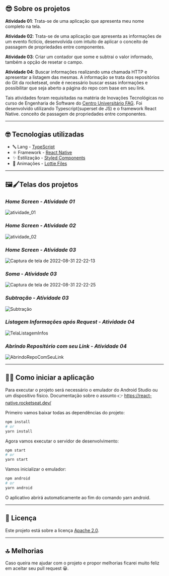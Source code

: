 ## 😎 Sobre os projetos

**Atividade 01**: Trata-se de uma aplicação que apresenta meu nome completo na tela.

**Atividade 02**: Trata-se de uma aplicação que apresenta as informações de um evento fictício, desenvolvida com intuito de aplicar o conceito de passagem de propriedades entre componentes.

**Atividade 03**: Criar um contador que some e subtrai o valor informado, também a opção de resetar o campo.

**Atividade 04**: Buscar informações realizando uma chamada HTTP e apresentar a listagem das mesmas. A informação se trata dos repositórios do Git da rocketseat, onde é necessário buscar essas informações e possibilitar que seja aberto a página do repo com base em seu link.

Tais atividades foram requisitadas na matéria de Inovações Tecnológicas no curso de Engenharia de Software do [Centro Universitário FAG](https://www.fag.edu.br/). Foi desenvolvido utilizando Typescript(superset de JS) e o framework React Native.  conceito de passagem de propriedades entre componentes.

---

## 🤓 Tecnologias utilizadas

* 🔤 Lang - [TypeScript](https://www.typescriptlang.org/)
* ⚛️ Framework - [React Native](https://reactnative.dev/)
* ✨ Estilização - [Styled Components](https://styled-components.com/)
* 🤯 Animações - [Lottie Files](https://lottiefiles.com/)

---

## 🖼🖌Telas dos projetos

###  *Home Screen - Atividade 01*
![atividade_01](https://user-images.githubusercontent.com/61207420/184187878-eee97f55-cceb-45d5-ac01-f9b2be44aa7d.gif)

###  *Home Screen - Atividade 02*
![atividade_02](https://user-images.githubusercontent.com/61207420/185266475-b9034deb-1c03-441d-b659-28a2f9a04e01.png)

###  *Home Screen - Atividade 03*
![Captura de tela de 2022-08-31 22-22-13](https://user-images.githubusercontent.com/61207420/187813659-f4c4bde5-952b-4c95-a223-9b70961ad67f.png)

###  *Soma - Atividade 03*
![Captura de tela de 2022-08-31 22-22-25](https://user-images.githubusercontent.com/61207420/187813654-38347026-48b7-45e5-9ab7-780fa5172bfc.png)

###  *Subtração - Atividade 03*
![Subtração](https://user-images.githubusercontent.com/61207420/187813640-baeb18eb-3a45-4019-899a-ba6503378656.png)

###  *Listagem Informações após Request - Atividade 04*
![TelaListagemInfos](https://user-images.githubusercontent.com/61207420/190289389-1b4b00c8-9e08-4342-8239-3229e233972c.png)

###  *Abrindo Repositório com seu Link - Atividade 04*
![AbrindoRepoComSeuLink](https://user-images.githubusercontent.com/61207420/190289387-0963f482-cd97-49f0-a368-efb46ca17daf.png)

---

## 🧑‍💻 Como iniciar a aplicação

Para executar o projeto será necessário o emulador do Android Studio ou um dispositivo físico. Documentação sobre o assunto 👉 https://react-native.rocketseat.dev/

Primeiro vamos baixar todas as dependências do projeto:

```bash
npm install
# or
yarn install
```

Agora vamos executar o servidor de desenvolvimento:

```bash
npm start
# or
yarn start
```

Vamos inicializar o emulador:

```bash
npm android
# or
yarn android 
```

O aplicativo abrirá automaticamente ao fim do comando yarn android.

---

## 📃 Licença

Este projeto está sobre a licença [Apache 2.0](LICENSE).

___

## 🔝 Melhorias

Caso queira me ajudar com o projeto e propor melhorias ficarei muito feliz em aceitar seu pull request 😀.
